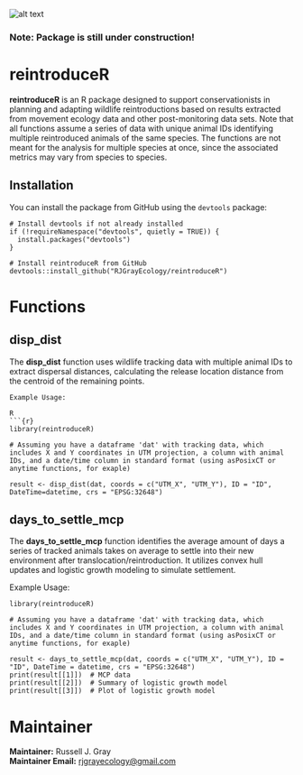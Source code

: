 ![alt text]([https://imgur.com/zWHQhuU](https://imgur.com/a/gXJtmMu))

### Note: Package is still under construction!


# reintroduceR

**reintroduceR** is an R package designed to support conservationists in planning and adapting wildlife reintroductions based on results extracted from movement ecology data and other post-monitoring data sets. Note that all functions assume a series of data with unique animal IDs identifying multiple reintroduced animals of the same species. The functions are not meant for the analysis for multiple species at once, since the associated metrics may vary from species to species.

## Installation

You can install the package from GitHub using the `devtools` package:

```{r}
# Install devtools if not already installed
if (!requireNamespace("devtools", quietly = TRUE)) {
  install.packages("devtools")
}

# Install reintroduceR from GitHub
devtools::install_github("RJGrayEcology/reintroduceR")
```
# Functions
## disp_dist
The **disp_dist** function uses wildlife tracking data with multiple animal IDs to extract dispersal distances, calculating the release location distance from the centroid of the remaining points.
```{r}
Example Usage:

R
```{r}
library(reintroduceR)

# Assuming you have a dataframe 'dat' with tracking data, which includes X and Y coordinates in UTM projection, a column with animal IDs, and a date/time column in standard format (using asPosixCT or anytime functions, for exaple)

result <- disp_dist(dat, coords = c("UTM_X", "UTM_Y"), ID = "ID", DateTime=datetime, crs = "EPSG:32648")
```
## days_to_settle_mcp

The **days_to_settle_mcp** function identifies the average amount of days a series of tracked animals takes on average to settle into their new environment after translocation/reintroduction. It utilizes convex hull updates and logistic growth modeling to simulate settlement.

Example Usage:

```{r}
library(reintroduceR)

# Assuming you have a dataframe 'dat' with tracking data, which includes X and Y coordinates in UTM projection, a column with animal IDs, and a date/time column in standard format (using asPosixCT or anytime functions, for exaple)

result <- days_to_settle_mcp(dat, coords = c("UTM_X", "UTM_Y"), ID = "ID", DateTime = datetime, crs = "EPSG:32648")
print(result[[1]])  # MCP data
print(result[[2]])  # Summary of logistic growth model
print(result[[3]])  # Plot of logistic growth model
```

# Maintainer
**Maintainer:** Russell J. Gray <br>
**Maintainer Email:** rjgrayecology@gmail.com
